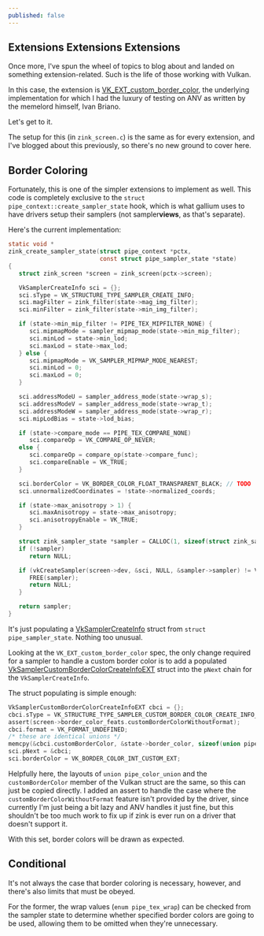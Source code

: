 ```yaml
---
published: false
---
```

## Extensions Extensions Extensions

Once more, I've spun the wheel of topics to blog about and landed on something extension-related. Such is the life of those working with Vulkan.

In this case, the extension is [VK_EXT_custom_border_color](https://www.khronos.org/registry/vulkan/specs/1.2-extensions/man/html/VK_EXT_custom_border_color.html), the underlying implementation for which I had the luxury of testing on ANV as written by the memelord himself, Ivan Briano.

Let's get to it.

The setup for this (in `zink_screen.c`) is the same as for every extension, and I've blogged about this previously, so there's no new ground to cover here.

## Border Coloring
Fortunately, this is one of the simpler extensions to implement as well. This code is completely exclusive to the `struct pipe_context::create_sampler_state` hook, which is what gallium uses to have drivers setup their samplers (not sampler**views**, as that's separate).

Here's the current implementation:
```c
static void *
zink_create_sampler_state(struct pipe_context *pctx,
                          const struct pipe_sampler_state *state)
{
   struct zink_screen *screen = zink_screen(pctx->screen);

   VkSamplerCreateInfo sci = {};
   sci.sType = VK_STRUCTURE_TYPE_SAMPLER_CREATE_INFO;
   sci.magFilter = zink_filter(state->mag_img_filter);
   sci.minFilter = zink_filter(state->min_img_filter);

   if (state->min_mip_filter != PIPE_TEX_MIPFILTER_NONE) {
      sci.mipmapMode = sampler_mipmap_mode(state->min_mip_filter);
      sci.minLod = state->min_lod;
      sci.maxLod = state->max_lod;
   } else {
      sci.mipmapMode = VK_SAMPLER_MIPMAP_MODE_NEAREST;
      sci.minLod = 0;
      sci.maxLod = 0;
   }

   sci.addressModeU = sampler_address_mode(state->wrap_s);
   sci.addressModeV = sampler_address_mode(state->wrap_t);
   sci.addressModeW = sampler_address_mode(state->wrap_r);
   sci.mipLodBias = state->lod_bias;

   if (state->compare_mode == PIPE_TEX_COMPARE_NONE)
      sci.compareOp = VK_COMPARE_OP_NEVER;
   else {
      sci.compareOp = compare_op(state->compare_func);
      sci.compareEnable = VK_TRUE;
   }

   sci.borderColor = VK_BORDER_COLOR_FLOAT_TRANSPARENT_BLACK; // TODO
   sci.unnormalizedCoordinates = !state->normalized_coords;

   if (state->max_anisotropy > 1) {
      sci.maxAnisotropy = state->max_anisotropy;
      sci.anisotropyEnable = VK_TRUE;
   }

   struct zink_sampler_state *sampler = CALLOC(1, sizeof(struct zink_sampler_state));
   if (!sampler)
      return NULL;

   if (vkCreateSampler(screen->dev, &sci, NULL, &sampler->sampler) != VK_SUCCESS) {
      FREE(sampler);
      return NULL;
   }

   return sampler;
}
```
It's just populating a [VkSamplerCreateInfo](https://www.khronos.org/registry/vulkan/specs/1.2-extensions/man/html/VkSamplerCreateInfo.html) struct from `struct pipe_sampler_state`. Nothing too unusual.

Looking at the `VK_EXT_custom_border_color` spec, the only change required for a sampler to handle a custom border color is to add a populated [VkSamplerCustomBorderColorCreateInfoEXT](https://www.khronos.org/registry/vulkan/specs/1.2-extensions/man/html/VkSamplerCustomBorderColorCreateInfoEXT.html) struct into the `pNext` chain for the `VkSamplerCreateInfo`.

The struct populating is simple enough:
```c
VkSamplerCustomBorderColorCreateInfoEXT cbci = {};
cbci.sType = VK_STRUCTURE_TYPE_SAMPLER_CUSTOM_BORDER_COLOR_CREATE_INFO_EXT;
assert(screen->border_color_feats.customBorderColorWithoutFormat);
cbci.format = VK_FORMAT_UNDEFINED;
/* these are identical unions */
memcpy(&cbci.customBorderColor, &state->border_color, sizeof(union pipe_color_union));
sci.pNext = &cbci;
sci.borderColor = VK_BORDER_COLOR_INT_CUSTOM_EXT;
```
Helpfully here, the layouts of `union pipe_color_union` and the `customBorderColor` member of the Vulkan struct are the same, so this can just be copied directly. I added an assert to handle the case where the `customBorderColorWithoutFormat` feature isn't provided by the driver, since currently I'm just being a bit lazy and ANV handles it just fine, but this shouldn't be too much work to fix up if zink is ever run on a driver that doesn't support it.

With this set, border colors will be drawn as expected.

## Conditional
It's not always the case that border coloring is necessary, however, and there's also limits that must be obeyed.

For the former, the wrap values (`enum pipe_tex_wrap`) can be checked from the sampler state to determine whether specified border colors are going to be used, allowing them to be omitted when they're unnecessary.